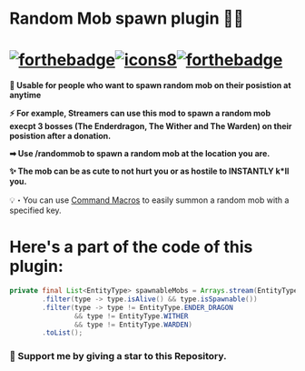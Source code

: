 # Random Mob spawn plugin 🧟‍♂️
# [![forthebadge](https://forthebadge.com/images/badges/made-with-java.svg)](https://forthebadge.com)[![icons8](https://img.icons8.com/?size=48&id=13679&format=png)](https://icons8.com)[![forthebadge](https://forthebadge.com/images/badges/built-with-love.svg)](https://forthebadge.com)
**🎈 Usable for people who want to spawn random mob on their posistion at anytime**

**⚡ For example, Streamers can use this mod to spawn a random mob execpt 3 bosses (The Enderdragon, The Wither and The Warden) on their posistion after a donation.**

**➡ Use /randommob to spawn a random mob at the location you are.**

**✨ The mob can be as cute to not hurt you or as hostile to INSTANTLY k*ll you.**

💡・You can use [Command Macros](https://modrinth.com/mod/command-macros) to easily summon a random mob with a specified key.
# Here's a part of the code of this plugin:

```java
private final List<EntityType> spawnableMobs = Arrays.stream(EntityType.values())
        .filter(type -> type.isAlive() && type.isSpawnable())
        .filter(type -> type != EntityType.ENDER_DRAGON
                && type != EntityType.WITHER
                && type != EntityType.WARDEN)
        .toList();
```
### 💝 Support me by giving a star to this Repository.
